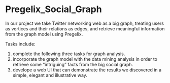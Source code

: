 Pregelix_Social_Graph
=====================
In our project we take Twitter networking web as a big graph, treating users as vertices and their relations as edges, and retrieve meaningful information from the graph model using Pregelix. 

Tasks include:
1. complete the following three tasks for graph analysis. 
2. incorporate the graph model with the data mining analysis in order to retrieve some “intriguing” facts from the big social graph.
3. develope a web UI that can demonstrate the results we discovered in a simple, elegant and illustrative way.
